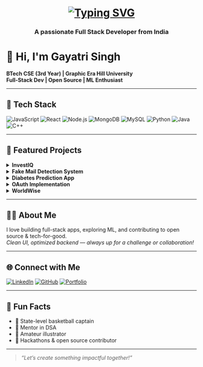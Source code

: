 

### <h1 align="center">[![Typing SVG](https://readme-typing-svg.demolab.com/?lines=Hi+there,+I+am+Gayatri+Singh+👋)](https://git.io/typing-svg)</h1>
<h3 align="center">A passionate Full Stack Developer from India</h3>

# 👋 Hi, I'm Gayatri Singh

**BTech CSE (3rd Year) | Graphic Era Hill University**  
**Full-Stack Dev | Open Source | ML Enthusiast**

---

## 🚀 Tech Stack
![JavaScript](https://img.shields.io/badge/-JavaScript-F7DF1E?logo=javascript&logoColor=black)
![React](https://img.shields.io/badge/-React-61DAFB?logo=react&logoColor=black)
![Node.js](https://img.shields.io/badge/-Node.js-339933?logo=node.js&logoColor=white)
![MongoDB](https://img.shields.io/badge/-MongoDB-47A248?logo=mongodb&logoColor=white)
![MySQL](https://img.shields.io/badge/-MySQL-4479A1?logo=mysql&logoColor=white)
![Python](https://img.shields.io/badge/-Python-3776AB?logo=python&logoColor=white)
![Java](https://img.shields.io/badge/-Java-007396?logo=java&logoColor=white)
![C++](https://img.shields.io/badge/-C++-00599C?logo=c%2B%2B&logoColor=white)

---

## 🌟 Featured Projects

<details>
<summary><strong>InvestIQ</strong></summary>
Animated, responsive investment dashboard  
<sup>React, GSAP, Tailwind CSS</sup>
</details>

<details>
<summary><strong>Fake Mail Detection System</strong></summary>
ML model to detect fake emails  
<sup>Python, Scikit-learn</sup>
</details>

<details>
<summary><strong>Diabetes Prediction App</strong></summary>
ML + Flask app to predict diabetes from health data  
<sup>Python, Flask</sup>
</details>

<details>
<summary><strong>OAuth Implementation</strong></summary>
Node.js app integrating Google, GitHub, Facebook login  
<sup>Node.js, Passport.js</sup>
</details>

<details>
<summary><strong>WorldWise</strong></summary>
Record and visualize travel experiences on an interactive map  
<sup>React, Leaflet</sup>
</details>

---

## 👩‍💻 About Me

I love building full-stack apps, exploring ML, and contributing to open source & tech-for-good.  
_Clean UI, optimized backend — always up for a challenge or collaboration!_

---

## 🌐 Connect with Me

[![LinkedIn](https://img.shields.io/badge/-LinkedIn-0A66C2?logo=linkedin&logoColor=white)](YOUR_LINKEDIN_URL)
[![GitHub](https://img.shields.io/badge/-GitHub-181717?logo=github&logoColor=white)](YOUR_GITHUB_URL)
[![Portfolio](https://img.shields.io/badge/-Portfolio-FF5722?logo=web&logoColor=white)](YOUR_PORTFOLIO_URL)

---

## 🎉 Fun Facts

- 🏀 State-level basketball captain
- 💬 Mentor in DSA
- 🎨 Amateur illustrator
- 🤝 Hackathons & open source contributor

---

> _“Let’s create something impactful together!”_

<!--


### 💫 About Me

- 🎓 I'm a Student and Web Developer
- 😄 Pronouns: She/Her
- 🔭 I’m currently working on Web Development
- 👀 Passionate about coding and problem-solving
- 🌱 I’m currently exploring Machine Learning and Cloud Infrastructure
- 👯 I’m looking to collaborate on full-stack development and ML projects
- 🎯 Open to exciting opportunities and collaborations
- 🥅 2025 Goals: Learning New Technologies and strengthen DSA
- ⚡ Fun fact: I can spend hours debugging without giving up! 😆

## 🌐 Socials:

<a href="https://www.linkedin.com/in/gayatri-singh-5012b5301/" target="_blank"><img src="https://img.shields.io/badge/LinkedIn-0077B5?style=for-the-badge&logo=linkedin&logoColor=white" /></a>
<a href="https://x.com/GayatriSin93901" target="_blank"><img src="https://img.shields.io/badge/Twitter-000000?style=for-the-badge&logo=x&logoColor=white" /></a>
<a href="mailto:gayatrisingh9317@gmail.com"><img src="https://img.shields.io/badge/Email-D14836?style=for-the-badge&logo=gmail&logoColor=white"/></a>



## 💻 Tech Stack:

[![My Skills](https://skillicons.dev/icons?i=python,html,css,js,react,express,c,cpp,mysql,java,nodejs,tailwind,bootstrap&perline=8)](https://github.com/Gayatrisin123)

##
<p align="center">
  <b>Thanks for your visit to my profile! Hope you appreciate my work 😊</b>
</p>
-->
